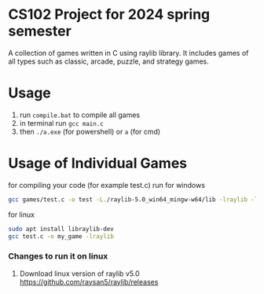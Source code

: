 
# CS102 Project for 2024 spring semester
A collection of games written in C using raylib library. It includes games of all types such as classic, arcade, puzzle, and strategy games.

# Usage
1. run `compile.bat` to compile all games
2. in terminal run `gcc main.c`
3. then `./a.exe` (for powershell) or `a` (for cmd)


# Usage of Individual Games
for compiling your code (for example test.c) run
for windows
```bash
gcc games/test.c -o test -L./raylib-5.0_win64_mingw-w64/lib -lraylib -lopengl32 -lgdi32 -lwinmm
```

for linux 
```bash
sudo apt install libraylib-dev
gcc test.c -o my_game -lraylib
```

### Changes to run it on linux

1. Download linux version of raylib v5.0 https://github.com/raysan5/raylib/releases
